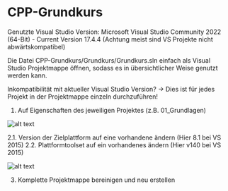 # CPP-Grundkurs
Genutzte Visual Studio Version: Microsoft Visual Studio Community 2022 (64-Bit) - Current Version 17.4.4
(Achtung meist sind VS Projekte nicht abwärtskompatibel)


Die Datei CPP-Grundkurs/Grundkurs/Grundkurs.sln einfach als Visual Studio Projektmappe öffnen, sodass es in übersichtlicher Weise genutzt werden kann.


Inkompatibilität mit aktueller Visual Studio Version?
-> Dies ist für jedes Projekt in der Projektmappe einzeln durchzuführen!

1. Auf Eigenschaften des jeweiligen Projektes (z.B. 01_Grundlagen)

![alt text](https://github.com/adrianweidig/CPP-Grundkurs/blob/main/Bilder/Eigenschaften.PNG)

2.1. Version der Zielplattform auf eine vorhandene ändern (Hier 8.1 bei VS 2015)
2.2. Plattformtoolset auf ein vorhandenes ändern (Hier v140 bei VS 2015)

![alt text](https://github.com/adrianweidig/CPP-Grundkurs/blob/main/Bilder/%C3%84nderungen.PNG)

3. Komplette Projektmappe bereinigen und neu erstellen
